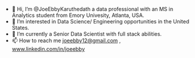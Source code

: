- 👋 Hi, I’m @JoeEbbyKaruthedath a data professional with an MS in Analytics student from Emory Univesity, Atlanta, USA.
- 👀 I’m interested in Data Science/ Engineering opportunities in the United States.
- 🌱 I’m currently a Senior Data Scientist with full stack abilities.
- 📫 How to reach me joeebby12@gmail.com , www.linkedin.com/in/joeebby

<!---
JoeEbbyKaruthedath/JoeEbbyKaruthedath is a ✨ special ✨ repository because its `README.md` (this file) appears on your GitHub profile.
You can click the Preview link to take a look at your changes.
--->
